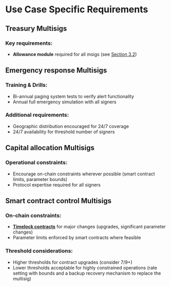 # Use Case Specific Requirements

## Treasury Multisigs

### Key requirements:
- **Allowance module** required for all msigs (see [Section 3.2](setup-and-configuration.md#modules--guards))

## Emergency response Multisigs

### Training & Drills:
- Bi-annual paging system tests to verify alert functionality
- Annual full emergency simulation with all signers

### Additional requirements:
- Geographic distribution encouraged for 24/7 coverage
- 24/7 availability for threshold number of signers

## Capital allocation Multisigs

### Operational constraints:
- Encourage on-chain constraints wherever possible (smart contract limits, parameter bounds)
- Protocol expertise required for all signers

## Smart contract control Multisigs

### On-chain constraints:
- [**Timelock contracts**](timelock-configuration.md) for major changes (upgrades, significant parameter changes)
- Parameter limits enforced by smart contracts where feasible

### Threshold considerations:
- Higher thresholds for contract upgrades (consider 7/9+)
- Lower thresholds acceptable for highly constrained operations (rate setting with bounds and a backup recovery mechanism to replace the multisig)